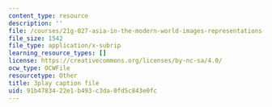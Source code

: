```yaml
---
content_type: resource
description: ''
file: /courses/21g-027-asia-in-the-modern-world-images-representations-fall-2016/91b4783422e1b493c3da0fd5c843e0fc_1801230.srt
file_size: 1542
file_type: application/x-subrip
learning_resource_types: []
license: https://creativecommons.org/licenses/by-nc-sa/4.0/
ocw_type: OCWFile
resourcetype: Other
title: 3play caption file
uid: 91b47834-22e1-b493-c3da-0fd5c843e0fc
---
```

